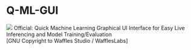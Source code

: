 # Q-ML-GUI
![](/gitAssets/QMLUI.jpeg)
Official: Quick Machine Learning Graphical UI Interface for Easy Live Inferencing and Model Training/Evaluation\
[GNU Copyright to Waffles Studio / WafflesLabs]
